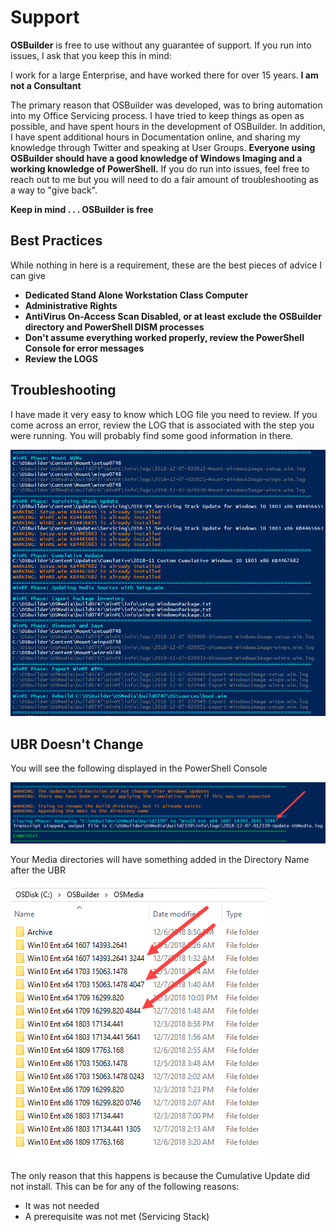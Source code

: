 # Support

**OSBuilder** is free to use without any guarantee of support.  If you run into issues, I ask that you keep this in mind:

I work for a large Enterprise, and have worked there for over 15 years.  **I am not a Consultant**

The primary reason that OSBuilder was developed, was to bring automation into my Office Servicing process.  I have tried to keep things as open as possible, and have spent hours in the development of OSBuilder.  In addition, I have spent additional hours in Documentation online, and sharing my knowledge through Twitter and speaking at User Groups.  **Everyone using OSBuilder should have a good knowledge of Windows Imaging and a working knowledge of PowerShell.**  If you do run into issues, feel free to reach out to me but you will need to do a fair amount of troubleshooting as a way to "give back".

**Keep in mind . . . OSBuilder is free**

## Best Practices

While nothing in here is a requirement, these are the best pieces of advice I can give

* **Dedicated Stand Alone Workstation Class Computer**
* **Administrative Rights**
* **AntiVirus On-Access Scan Disabled, or at least exclude the OSBuilder directory and PowerShell DISM processes**
* **Don't assume everything worked properly, review the PowerShell Console for error messages**
* **Review the LOGS**

## Troubleshooting

I have made it very easy to know which LOG file you need to review.  If you come across an error, review the LOG that is associated with the step you were running.  You will probably find some good information in there.

![](../../../.gitbook/assets/2018-12-07_3-27-06.png)

## UBR Doesn't Change

You will see the following displayed in the PowerShell Console

![](../../../.gitbook/assets/2018-12-07_3-33-49.png)

Your Media directories will have something added in the Directory Name after the UBR

![](../../../.gitbook/assets/2018-12-07_3-29-42.png)

The only reason that this happens is because the Cumulative Update did not install.  This can be for any of the following reasons:

* It was not needed
* A prerequisite was not met \(Servicing Stack\)













